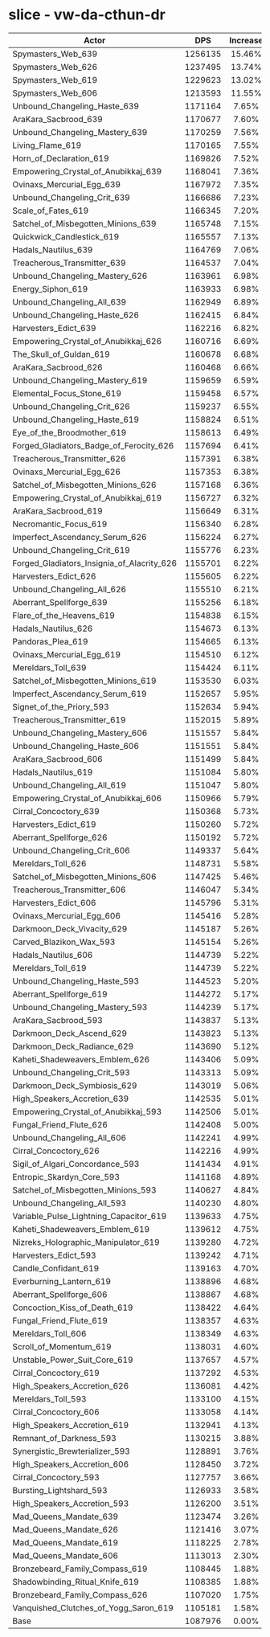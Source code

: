 # slice - vw-da-cthun-dr
| Actor | DPS | Increase |
|---|:---:|:---:|
|Spymasters_Web_639|1256135|15.46%|
|Spymasters_Web_626|1237495|13.74%|
|Spymasters_Web_619|1229623|13.02%|
|Spymasters_Web_606|1213593|11.55%|
|Unbound_Changeling_Haste_639|1171164|7.65%|
|AraKara_Sacbrood_639|1170677|7.60%|
|Unbound_Changeling_Mastery_639|1170259|7.56%|
|Living_Flame_619|1170165|7.55%|
|Horn_of_Declaration_619|1169826|7.52%|
|Empowering_Crystal_of_Anubikkaj_639|1168041|7.36%|
|Ovinaxs_Mercurial_Egg_639|1167972|7.35%|
|Unbound_Changeling_Crit_639|1166686|7.23%|
|Scale_of_Fates_619|1166345|7.20%|
|Satchel_of_Misbegotten_Minions_639|1165748|7.15%|
|Quickwick_Candlestick_619|1165557|7.13%|
|Hadals_Nautilus_639|1164769|7.06%|
|Treacherous_Transmitter_639|1164537|7.04%|
|Unbound_Changeling_Mastery_626|1163961|6.98%|
|Energy_Siphon_619|1163933|6.98%|
|Unbound_Changeling_All_639|1162949|6.89%|
|Unbound_Changeling_Haste_626|1162415|6.84%|
|Harvesters_Edict_639|1162216|6.82%|
|Empowering_Crystal_of_Anubikkaj_626|1160716|6.69%|
|The_Skull_of_Guldan_619|1160678|6.68%|
|AraKara_Sacbrood_626|1160468|6.66%|
|Unbound_Changeling_Mastery_619|1159659|6.59%|
|Elemental_Focus_Stone_619|1159458|6.57%|
|Unbound_Changeling_Crit_626|1159237|6.55%|
|Unbound_Changeling_Haste_619|1158824|6.51%|
|Eye_of_the_Broodmother_619|1158613|6.49%|
|Forged_Gladiators_Badge_of_Ferocity_626|1157694|6.41%|
|Treacherous_Transmitter_626|1157391|6.38%|
|Ovinaxs_Mercurial_Egg_626|1157353|6.38%|
|Satchel_of_Misbegotten_Minions_626|1157168|6.36%|
|Empowering_Crystal_of_Anubikkaj_619|1156727|6.32%|
|AraKara_Sacbrood_619|1156649|6.31%|
|Necromantic_Focus_619|1156340|6.28%|
|Imperfect_Ascendancy_Serum_626|1156224|6.27%|
|Unbound_Changeling_Crit_619|1155776|6.23%|
|Forged_Gladiators_Insignia_of_Alacrity_626|1155701|6.22%|
|Harvesters_Edict_626|1155605|6.22%|
|Unbound_Changeling_All_626|1155510|6.21%|
|Aberrant_Spellforge_639|1155256|6.18%|
|Flare_of_the_Heavens_619|1154838|6.15%|
|Hadals_Nautilus_626|1154673|6.13%|
|Pandoras_Plea_619|1154665|6.13%|
|Ovinaxs_Mercurial_Egg_619|1154510|6.12%|
|Mereldars_Toll_639|1154424|6.11%|
|Satchel_of_Misbegotten_Minions_619|1153530|6.03%|
|Imperfect_Ascendancy_Serum_619|1152657|5.95%|
|Signet_of_the_Priory_593|1152634|5.94%|
|Treacherous_Transmitter_619|1152015|5.89%|
|Unbound_Changeling_Mastery_606|1151557|5.84%|
|Unbound_Changeling_Haste_606|1151551|5.84%|
|AraKara_Sacbrood_606|1151499|5.84%|
|Hadals_Nautilus_619|1151084|5.80%|
|Unbound_Changeling_All_619|1151047|5.80%|
|Empowering_Crystal_of_Anubikkaj_606|1150966|5.79%|
|Cirral_Concoctory_639|1150368|5.73%|
|Harvesters_Edict_619|1150260|5.72%|
|Aberrant_Spellforge_626|1150192|5.72%|
|Unbound_Changeling_Crit_606|1149337|5.64%|
|Mereldars_Toll_626|1148731|5.58%|
|Satchel_of_Misbegotten_Minions_606|1147425|5.46%|
|Treacherous_Transmitter_606|1146047|5.34%|
|Harvesters_Edict_606|1145796|5.31%|
|Ovinaxs_Mercurial_Egg_606|1145416|5.28%|
|Darkmoon_Deck_Vivacity_629|1145187|5.26%|
|Carved_Blazikon_Wax_593|1145154|5.26%|
|Hadals_Nautilus_606|1144739|5.22%|
|Mereldars_Toll_619|1144739|5.22%|
|Unbound_Changeling_Haste_593|1144523|5.20%|
|Aberrant_Spellforge_619|1144272|5.17%|
|Unbound_Changeling_Mastery_593|1144239|5.17%|
|AraKara_Sacbrood_593|1143837|5.13%|
|Darkmoon_Deck_Ascend_629|1143823|5.13%|
|Darkmoon_Deck_Radiance_629|1143690|5.12%|
|Kaheti_Shadeweavers_Emblem_626|1143406|5.09%|
|Unbound_Changeling_Crit_593|1143313|5.09%|
|Darkmoon_Deck_Symbiosis_629|1143019|5.06%|
|High_Speakers_Accretion_639|1142535|5.01%|
|Empowering_Crystal_of_Anubikkaj_593|1142506|5.01%|
|Fungal_Friend_Flute_626|1142408|5.00%|
|Unbound_Changeling_All_606|1142241|4.99%|
|Cirral_Concoctory_626|1142216|4.99%|
|Sigil_of_Algari_Concordance_593|1141434|4.91%|
|Entropic_Skardyn_Core_593|1141168|4.89%|
|Satchel_of_Misbegotten_Minions_593|1140627|4.84%|
|Unbound_Changeling_All_593|1140230|4.80%|
|Variable_Pulse_Lightning_Capacitor_619|1139633|4.75%|
|Kaheti_Shadeweavers_Emblem_619|1139612|4.75%|
|Nizreks_Holographic_Manipulator_619|1139280|4.72%|
|Harvesters_Edict_593|1139242|4.71%|
|Candle_Confidant_619|1139163|4.70%|
|Everburning_Lantern_619|1138896|4.68%|
|Aberrant_Spellforge_606|1138867|4.68%|
|Concoction_Kiss_of_Death_619|1138422|4.64%|
|Fungal_Friend_Flute_619|1138357|4.63%|
|Mereldars_Toll_606|1138349|4.63%|
|Scroll_of_Momentum_619|1138031|4.60%|
|Unstable_Power_Suit_Core_619|1137657|4.57%|
|Cirral_Concoctory_619|1137292|4.53%|
|High_Speakers_Accretion_626|1136081|4.42%|
|Mereldars_Toll_593|1133100|4.15%|
|Cirral_Concoctory_606|1133058|4.14%|
|High_Speakers_Accretion_619|1132941|4.13%|
|Remnant_of_Darkness_593|1130215|3.88%|
|Synergistic_Brewterializer_593|1128891|3.76%|
|High_Speakers_Accretion_606|1128450|3.72%|
|Cirral_Concoctory_593|1127757|3.66%|
|Bursting_Lightshard_593|1126933|3.58%|
|High_Speakers_Accretion_593|1126200|3.51%|
|Mad_Queens_Mandate_639|1123474|3.26%|
|Mad_Queens_Mandate_626|1121416|3.07%|
|Mad_Queens_Mandate_619|1118225|2.78%|
|Mad_Queens_Mandate_606|1113013|2.30%|
|Bronzebeard_Family_Compass_619|1108445|1.88%|
|Shadowbinding_Ritual_Knife_619|1108385|1.88%|
|Bronzebeard_Family_Compass_626|1107020|1.75%|
|Vanquished_Clutches_of_Yogg_Saron_619|1105181|1.58%|
|Base|1087976|0.00%|
